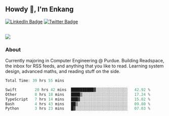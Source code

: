 ## Howdy 👋, I'm Enkang

<div id="badges">
  <a href="https://www.linkedin.com/in/enkyuan/"><img src="https://img.shields.io/badge/LinkedIn-blue?style=for-the-badge&logo=linkedin&logoColor=white" alt="LinkedIn Badge"/></a>
  <a href="https://twitter.com/enkyuan"><img src="https://img.shields.io/badge/X-000000?style=for-the-badge&logo=x&logoColor=white" alt="Twitter Badge"/></a>
</div>

<br/>

![](https://komarev.com/ghpvc/?username=enkyuan&color=blueviolet)

### About 

Currently majoring in Computer Engineering @ Purdue. Building Readspace, the inbox for RSS feeds, and anything that you like to read. Learning system design, advanced maths, and reading stuff on the side.

<!--START_SECTION:waka-->

```rust
Total Time: 39 hrs 55 mins

Swift        20 hrs 42 mins  ██████████▓░░░░░░░░░░░░░░   42.92 %
Other        8 hrs 18 mins   ████▒░░░░░░░░░░░░░░░░░░░░   17.24 %
TypeScript   7 hrs 14 mins   ███▓░░░░░░░░░░░░░░░░░░░░░   15.02 %
Bash         4 hrs 43 mins   ██▒░░░░░░░░░░░░░░░░░░░░░░   09.80 %
Python       3 hrs 23 mins   █▓░░░░░░░░░░░░░░░░░░░░░░░   07.03 %
```

<!--END_SECTION:waka-->
